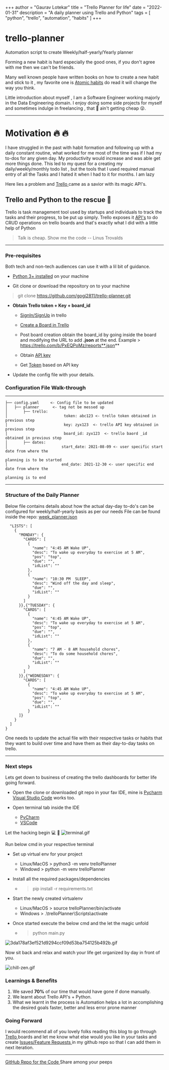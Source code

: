 +++
author = "Gaurav Lotekar"
title = "Trello Planner for life"
date = "2022-01-31"
description = "A daily planner using Trello and Python"
tags = [
    "python",
    "trello",
    "automation",
    "habits"
]
+++


# trello-planner
Automation script to create Weekly/half-yearly/Yearly planner 

Forming a new habit is hard especially the good ones, if you don't agree with me then we can't be friends.

Many well known people have written books on how to create a new habit and stick to it , my favorite one is  [Atomic habits](https://jamesclear.com/atomic-habits) do read it will change the way you think.

Little introduction about myself , I am a Software Engineer working majorly in the Data Engineering domain. I enjoy doing some side projects for myself and sometimes indulge in freelancing , that :sushi: ain't getting cheap :stuck_out_tongue_winking_eye:.

---
# Motivation :fire: :fire:
I have struggled in the past with habit formation and following up with a daily constant routine, what worked for me most of the time was if I had my to-dos for any given day.
My productivity would increase and was able get more things done.
This led to my quest for a creating my daily/weekly/monthly todo list , but the tools that I used required manual entry of all the Tasks and I hated it when I had to it for months.
I am lazy

Here lies a problem and  [Trello ](https://trello.com/en) came as a savior with its magic API's.

## Trello  and Python to the rescue :snake:
Trello is task management tool used by startups and individuals to track the tasks and their progress, to be put up simply.
Trello exposes it  [API's](https://developer.atlassian.com/cloud/trello/rest/api-group-actions/)  to do CRUD operations on trello boards  and that's exactly what I did with a little help of Python

> Talk is cheap. Show me the code --  Linus Trovalds

---
### Pre-requisites
Both tech and non-tech audiences can use it with a lil bit of guidance.

-  [Python 3+ installed](https://www.python.org/downloads/)  on your machine

- Git clone or download the repository on to your machine
> git clone https://github.com/gogi2811/trello-planner.git

- **Obtain Trello token + Key + board_id**
      
     -  [SignIn/SignUp](https://trello.com/signup)  in trello
     
     -  [Create a Board in Trello](https://help.trello.com/article/707-creating-a-new-board) 
     - Post board creation obtain the board_id by going inside the board and modifying the URL to add **.json** at the end.
     Example > https://trello.com/b/PxEQPoMz/reports**.json**

     -  Obtain [API key](https://trello.com/app-key) 
   
     - Get [Token](https://trello.com/1/authorize?expiration=never&scope=read,write,account&response_type=token&name=Server%20Token&key=f016002d1fa8b28249dbc01d89cb2324) based on API key


- Update the config file with your details.

### Configuration File Walk-through
------------
    ├── config.yaml     <- Config file to be updated
    │   ├── planner      <- tag not be messed up
    │       ├── trello:
    │                         token: abc123 <- trello token obtained in previous step
    │                         key: zyx123  <- trello API key obtained in previous step
    │                         board_id: zyx123  <- trello baord _id obtained in previous step
    │       ├── dates:
    │                        start_date: 2021-08-09 <- user specific start date from where the 
                                                                               planning is to be started
    │                        end_date: 2021-12-30 <- user specific end date from where the 
                                                                               planning is to end                                                 
 
--------

### Structure of the Daily Planner
Below file contains details about how the actual day-day to-do's can be configured for weekly/half-yearly basis as per our needs
File can be found inside the repo:  [week_planner.json](https://github.com/gogi2811/trello-planner/blob/main/week_planner.json) 

```{
  "LISTS": [
    {
      "MONDAY": {
        "CARDS": [
          {
            "name": "4:45 AM Wake UP",
            "desc": "To wake up everyday to exercise at 5 AM",
            "pos": "top",
            "due": "",
            "idList": ""
          },
		  {
            "name": "10:30 PM  SLEEP",
            "desc": "Wind off the day and sleep",
            "due": "",
            "idList": ""
          }
        ]
      }},{"TUESDAY": {
        "CARDS": [
          {
            "name": "4:45 AM Wake UP",
            "desc": "To wake up everyday to exercise at 5 AM",
            "pos": "top",
            "due": "",
            "idList": ""
          },
		  {
            "name": "7 AM - 8 AM household chores",
            "desc": "To do some household chores",
            "due": "",
            "idList": ""
          }		  
        ]
      }},{"WEDNESDAY": {
        "CARDS": [
          {
            "name": "4:45 AM Wake UP",
            "desc": "To wake up everyday to exercise at 5 AM",
            "pos": "top",
            "due": "",
            "idList": ""
          }	  
	  ]}
    }
  ]
}
``` 
One needs to update the actual file with their respective tasks or habits that they want to build over time and have them as their day-to-day tasks on trello.
 
---
### Next steps

Lets get down to business of creating the trello dashboards for better life going forward.

- Open the clone or downloaded git repo in your fav IDE, mine is  [Pycharm](https://www.jetbrains.com/pycharm/)  [Visual Studio Code](https://code.visualstudio.com/download)  works too.

- Open terminal tab inside the IDE
     -  [PyCharm](https://www.jetbrains.com/help/pycharm/terminal-emulator.html) 
     -  [VSCode](https://code.visualstudio.com/docs/editor/integrated-terminal#:~:text=To%20open%20the%20terminal%3A,View%3A%20Toggle%20Integrated%20Terminal%20command.) 

Let the hacking begin :computer: :closed_lock_with_key:
![terminal.gif](https://cdn.hashnode.com/res/hashnode/image/upload/v1628403886685/SI6_e89PMm.gif)

Run below cmd in your respective terminal 
- Set up virtual env for your project
    - Linux/MacOS > python3 -m venv trelloPlanner
    - Windowd > python -m venv trelloPlanner

- Install all the required packages/dependencies
  - > pip install -r requirements.txt

- Start the newly created virtualenv
  - Linux/MacOS > source trelloPlanner/bin/activate
  - Windows > .\trelloPlanner\Scripts\activate

- Once started execute the below cmd and the let the magic unfold 
  - > python main.py


![3da178af3ef521d9294ccf09d53ba754125b492b.gif](https://cdn.hashnode.com/res/hashnode/image/upload/v1628406680412/JgbtkSP6x.gif)

Now sit back and relax and watch your life get organized by day in front of you.

![chill-zen.gif](https://github.com/gogi2811/trello-planner/tree/main/gif/tea-yoga.gif)

### Learnings & Benefits
 1. We saved __70%__ of our time that would have gone if done manually.
 2. We learnt about Trello API's + Python.
 3. What we learnt in the process is Automation helps a lot in accomplishing the desired goals faster, better and less error prone manner

### Going Forward
I would recommend all of you lovely folks reading this blog to go through  [Trello ](https://trello.com/en) boards and let me know what else would you like in your tasks
and create  [Issues/Feature Requests ](https://github.com/gogi2811/trello-planner/issues) in my github repo so that I can add them in next iteration.

---
 [GitHub Repo for the Code
](https://github.com/gogi2811/trello-planner) 
Share among your peeps